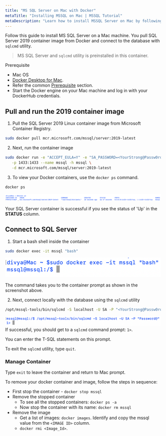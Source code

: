 ```yaml
---
title: "MS SQL Server on Mac with Docker"
metaTitle: "Installing MSSQL on Mac | MSSQL Tutorial"
metaDescription: "Learn how to install MSSQL Server on Mac by following this step by step instructions guide"
---
```


Follow this guide to install MS SQL Server on a Mac machine. You pull SQL Server 2019 container image from Docker and connect to the database with `sqlcmd` utility.

> MS SQL Server and `sqlcmd` utility is preinstalled in this container.

Prerequisite

* Mac OS
* [Docker Desktop for Mac](https://www.docker.com/products/docker-desktop).
* Refer the common [Prerequisite](1-prerequisite.md) section.
* Start the Docker engine on your Mac machine and log in with your DockerHub credentials.

## Pull and run the 2019 container image

1. Pull the SQL Server 2019 Linux container image from Microsoft Container Registry.

```bash
sudo docker pull mcr.microsoft.com/mssql/server:2019-latest
```

2. Next, run the container image

```bash
sudo docker run -e "ACCEPT_EULA=Y" -e "SA_PASSWORD=<YourStrong@Passw0rd>" \
   -p 1433:1433 --name mssql -h mssql \
   -d mcr.microsoft.com/mssql/server:2019-latest
```

3. To view your Docker containers, use the `docker ps` command.

```bash
docker ps
```

![MS SQL Container](../../assets/linux/sql-container.png)

Your SQL Server container is successful if you see the status of 'Up' in the **STATUS** column.

## Connect to SQL Server

1. Start a bash shell inside the container

```bash
sudo docker exec -it mssql "bash"
```

![Start a bash shell](../../assets/linux/connect-container.png)

The command takes you to the container prompt as shown in the screenshot above.

2. Next, connect locally with the database using the `sqlcmd` utility

```bash
/opt/mssql-tools/bin/sqlcmd -S localhost -U SA -P "<YourStrong@Passw0rd>"
```

![Connect with SQL](../../assets/linux/connect-sql.png)
If successful, you should get to a `sqlcmd` command prompt: `1>`.

You can enter the T-SQL statements on this prompt.

To exit the `sqlcmd` utility, type `quit`.

### Manage Container

Type `exit` to leave the container and return to Mac prompt.

To remove your docker container and image, follow the steps in sequence:

* First stop the container - `docker stop mssql`
* Remove the stopped container
   * To see all the stopped containers: `docker ps -a`
   * Now stop the container with its name: `docker rm mssql`
* Remove the image
   * Get a list of images: `docker images`. Identify and copy the mssql value from the `<IMAGE ID>` column.
   * `docker rmi <Image_Id>`.
